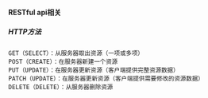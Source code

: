 #### RESTful api相关
##### HTTP方法
```
GET（SELECT）：从服务器取出资源（一项或多项）
POST（CREATE）：在服务器新建一个资源
PUT（UPDATE）：在服务器更新资源（客户端提供完整资源数据）
PATCH（UPDATE）：在服务器更新资源（客户端提供需要修改的资源数据）
DELETE（DELETE）：从服务器删除资源
```
